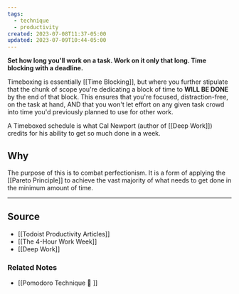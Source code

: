 ```yaml
---
tags:
  - technique
  - productivity
created: 2023-07-08T11:37-05:00
updated: 2023-07-09T10:44-05:00
---
```

**Set how long you'll work on a task. Work on it only that long. Time blocking with a deadline.**

Timeboxing is essentially [[Time Blocking]], but where you further stipulate that the chunk of scope you're dedicating a block of time to **WILL BE DONE** by the end of that block. This ensures that you're focused, distraction-free, on the task at hand, AND that you won't let effort on any given task crowd into time you'd previously planned to use for other work.

A Timeboxed schedule is what Cal Newport (author of [[Deep Work]]) credits for his ability to get so much done in a week.

## Why

The purpose of this is to combat perfectionism. It is a form of applying the [[Pareto Principle]] to achieve the vast majority of what needs to get done in the minimum amount of time. 

---

## Source
- [[Todoist Productivity Articles]]
- [[The 4-Hour Work Week]]
- [[Deep Work]]

### Related Notes
- [[Pomodoro Technique 🍅 ]]